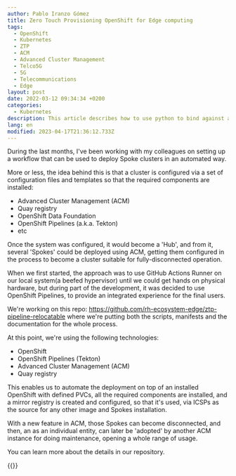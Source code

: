 ```yaml
---
author: Pablo Iranzo Gómez
title: Zero Touch Provisioning OpenShift for Edge computing
tags:
  - OpenShift
  - Kubernetes
  - ZTP
  - ACM
  - Advanced Cluster Management
  - Telco5G
  - 5G
  - Telecommunications
  - Edge
layout: post
date: 2022-03-12 09:34:34 +0200
categories:
  - Kubernetes
description: This article describes how to use python to bind against an LDAP server and  perform queries
lang: en
modified: 2023-04-17T21:36:12.733Z
---
```


During the last months, I've been working with my colleagues on setting up a workflow that can be used to deploy Spoke clusters in an automated way.

More or less, the idea behind this is that a cluster is configured via a set of configuration files and templates so that the required components are installed:

- Advanced Cluster Management (ACM)
- Quay registry
- OpenShift Data Foundation
- OpenShift Pipelines (a.k.a. Tekton)
- etc

Once the system was configured, it would become a 'Hub', and from it, several 'Spokes' could be deployed using ACM, getting them configured in the process to become a cluster suitable for fully-disconnected operation.

When we first started, the approach was to use GitHub Actions Runner on our local system(a beefed hypervisor) until we could get hands on physical hardware, but during part of the development, it was decided to use OpenShift Pipelines, to provide an integrated experience for the final users.

We're working on this repo: <https://github.com/rh-ecosystem-edge/ztp-pipeline-relocatable> where we're putting both the scripts, manifests and the documentation for the whole process.

At this point, we're using the following technologies:

- OpenShift
- OpenShift Pipelines (Tekton)
- Advanced Cluster Management (ACM)
- Quay registry

This enables us to automate the deployment on top of an installed OpenShift with defined PVCs, all the required components are installed, and a mirror registry is created and configured, so that it's used, via ICSPs as the source for any other image and Spokes installation.

With a new feature in ACM, those Spokes can become disconnected, and then, an as an individual entity, can later be 'adopted' by another ACM instance for doing maintenance, opening a whole range of usage.

You can learn more about the details in our repository.

{{<enjoy>}}
